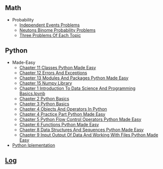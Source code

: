 
## Math
  * Probability
    * [Independent Events Problems](Math/probability/independent_events_problems.ipynb)
    * [Neutons Binome Probability Problems ](Math/probability/neutons_binome_probability_problems_.ipynb)
    * [Three Problems Of Each Topic](Math/probability/three_problems_of_each_topic.ipynb)

## Python
  * Made-Easy
    * [Chapter 11 Classes Python Made Easy](Python/made-easy/chapter_11_classes_python_made_easy.ipynb)
    * [Chapter 12 Errors And Exceptions](Python/made-easy/chapter_12_errors_and_exceptions.ipynb)
    * [Chapter 13 Modules And Packages Python Made Easy](Python/made-easy/chapter_13_modules_and_packages_python_made_easy.ipynb)
    * [Chapter 15 Numpy Library](Python/made-easy/chapter_15_numpy_library.ipynb)
    * [Chapter 1 Introduction To Data Science And Programming Basics.Ipynb](Python/made-easy/chapter_1_introduction_to_data_science_and_programming_basics.ipynb.ipynb)
    * [Chapter 2 Python Basics](Python/made-easy/chapter_2_python_basics.ipynb)
    * [Chapter 3 Python Basics](Python/made-easy/chapter_3_python_basics.ipynb)
    * [Chapter 4 Objects And Operators In Python](Python/made-easy/chapter_4_objects_and_operators_in_python.ipynb)
    * [Chapter 4 Practice Part Python Made Easy](Python/made-easy/chapter_4_practice_part_python_made_easy.ipynb)
    * [Chapter 5 Python Flow Control Operators Python Made Easy](Python/made-easy/chapter_5_python_flow_control_operators_python_made_easy.ipynb)
    * [Chapter 6 Functions Python Made Easy](Python/made-easy/chapter_6_functions_python_made_easy.ipynb)
    * [Chapter 8 Data Structures And Sequences Python Made Easy](Python/made-easy/chapter_8_data_structures_and_sequences_python_made_easy.ipynb)
    * [Chapter 9 Input Output Of Data And Working With Files Python Made Easy](Python/made-easy/chapter_9_input_output_of_data_and_working_with_files_python_made_easy.ipynb)
  * [Python Iplementation](Python/python_iplementation.ipynb)

## [Log](/log.ipynb)
